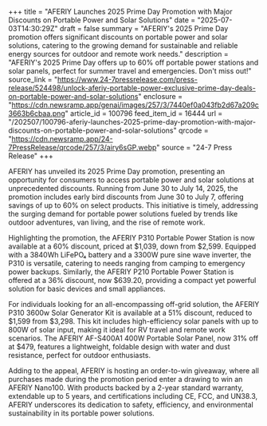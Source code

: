 +++
title = "AFERIY Launches 2025 Prime Day Promotion with Major Discounts on Portable Power and Solar Solutions"
date = "2025-07-03T14:30:29Z"
draft = false
summary = "AFERIY's 2025 Prime Day promotion offers significant discounts on portable power and solar solutions, catering to the growing demand for sustainable and reliable energy sources for outdoor and remote work needs."
description = "AFERIY's 2025 Prime Day offers up to 60% off portable power stations and solar panels, perfect for summer travel and emergencies. Don't miss out!"
source_link = "https://www.24-7pressrelease.com/press-release/524498/unlock-aferiy-portable-power-exclusive-prime-day-deals-on-portable-power-and-solar-solutions"
enclosure = "https://cdn.newsramp.app/genai/images/257/3/7440ef0a043fb2d67a209c3663b6cbaa.png"
article_id = 100796
feed_item_id = 16444
url = "/202507/100796-aferiy-launches-2025-prime-day-promotion-with-major-discounts-on-portable-power-and-solar-solutions"
qrcode = "https://cdn.newsramp.app/24-7PressRelease/qrcode/257/3/airy6sGP.webp"
source = "24-7 Press Release"
+++

<p>AFERIY has unveiled its 2025 Prime Day promotion, presenting an opportunity for consumers to access portable power and solar solutions at unprecedented discounts. Running from June 30 to July 14, 2025, the promotion includes early bird discounts from June 30 to July 7, offering savings of up to 60% on select products. This initiative is timely, addressing the surging demand for portable power solutions fueled by trends like outdoor adventures, van living, and the rise of remote work.</p><p>Highlighting the promotion, the AFERIY P310 Portable Power Station is now available at a 60% discount, priced at $1,039, down from $2,599. Equipped with a 3840Wh LiFePO₄ battery and a 3300W pure sine wave inverter, the P310 is versatile, catering to needs ranging from camping to emergency power backups. Similarly, the AFERIY P210 Portable Power Station is offered at a 36% discount, now $639.20, providing a compact yet powerful solution for basic devices and small appliances.</p><p>For individuals looking for an all-encompassing off-grid solution, the AFERIY P310 3600w Solar Generator Kit is available at a 51% discount, reduced to $1,599 from $3,298. This kit includes high-efficiency solar panels with up to 800W of solar input, making it ideal for RV travel and remote work scenarios. The AFERIY AF-S400A1 400W Portable Solar Panel, now 31% off at $479, features a lightweight, foldable design with water and dust resistance, perfect for outdoor enthusiasts.</p><p>Adding to the appeal, AFERIY is hosting an order-to-win giveaway, where all purchases made during the promotion period enter a drawing to win an AFERIY Nano100. With products backed by a 2-year standard warranty, extendable up to 5 years, and certifications including CE, FCC, and UN38.3, AFERIY underscores its dedication to safety, efficiency, and environmental sustainability in its portable power solutions.</p>